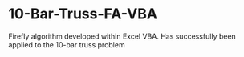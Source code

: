# 10-Bar-Truss-FA-VBA
Firefly algorithm developed within Excel VBA. Has successfully been applied to the 10-bar truss problem
